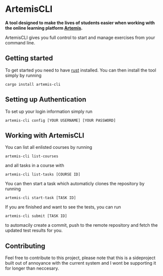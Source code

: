 # ArtemisCLI

**A tool designed to make the lives of students easier when working with the online learning platform [Artemis](https://github.com/ls1intum/Artemis).**

ArtemisCLI gives you full control to start and manage exercises from your command line.

## Getting started

To get started you need to have [rust](https://www.rust-lang.org/) installed. You can then install the tool simply by running 
```
cargo install artemis-cli
```

## Setting up Authentication

To set up your login information simply run 
```
artemis-cli config [YOUR USERNAME] [YOUR PASSWORD]
```

## Working with ArtemisCLI

You can list all enlisted courses by running 
```
artemis-cli list-courses
```
and all tasks in a course with 
```
artemis-cli list-tasks [COURSE ID]
```
You can then start a task which automaticly clones the repository by running
```
artemis-cli start-task [TASK ID]
```
If you are finished and want to see the tests, you can run 
```
artemis-cli submit [TASK ID]
```
to automacily create a commit, push to the remote repository and fetch the updated test results for you.

## Contributing

Feel free to contribute to this project, please note that this is a sideproject built out of annoyance with the current system and I wont be supporting it for longer than neccesary.
